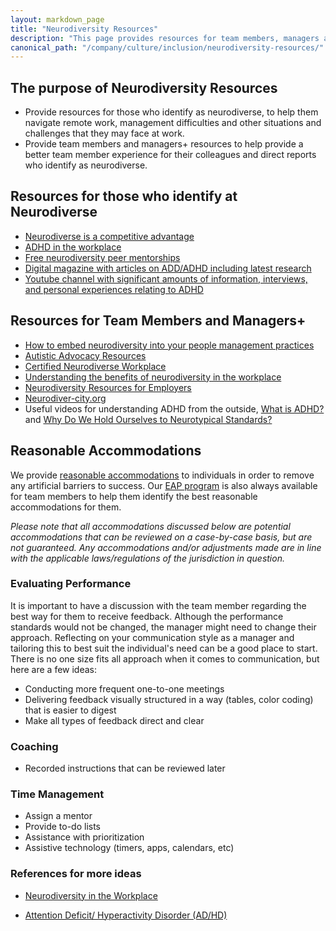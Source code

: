 ```yaml
---
layout: markdown_page
title: "Neurodiversity Resources"
description: "This page provides resources for team members, managers and those who identify as neurodiverse"
canonical_path: "/company/culture/inclusion/neurodiversity-resources/"
---
```


## The purpose of Neurodiversity Resources 

- Provide resources for those who identify as neurodiverse, to help them navigate remote work, management difficulties and other situations and challenges that they may face at work. 
- Provide team members and managers+ resources to help provide a better team member experience for their colleagues and direct reports who identify as neurodiverse. 

## Resources for those who identify at Neurodiverse
- [Neurodiverse is a competitive advantage](https://hbr.org/2017/05/neurodiversity-as-a-competitive-advantage)
- [ADHD in the workplace](https://www.webmd.com/add-adhd/adhd-in-the-workplace)
- [Free neurodiversity peer mentorships](https://www.neurodiver-city.org/)
- [Digital magazine with articles on ADD/ADHD including latest research](https://www.additudemag.com/)
- [Youtube channel with significant amounts of information, interviews, and personal experiences relating to ADHD](https://www.youtube.com/c/HowtoADHD)

## Resources for Team Members and Managers+

- [How to embed neurodiversity into your people management practices](https://www.hrzone.com/perform/people/how-to-embed-neurodiversity-into-your-people-management-practices)
- [Autistic Advocacy Resources](https://autisticadvocacy.org/resources/accessibility/)
- [Certified Neurodiverse Workplace](https://ibcces.org/certified-neurodiverse-workplace/)
- [Understanding the benefits of neurodiversity in the workplace](https://www.hays.com.au/blog/insights/understanding-the-benefits-of-neurodiversity-in-the-workplace)
- [Neurodiversity Resources for Employers](https://www.neurodiversityhub.org/resources-for-employers)
- [Neurodiver-city.org](https://www.neurodiver-city.org/)
- Useful videos for understanding ADHD from the outside, [What is ADHD?](https://www.youtube.com/watch?v=xMWtGozn5jU) and [Why Do We Hold Ourselves to Neurotypical Standards?](https://www.youtube.com/watch?v=IMeCxDQZeqY) 

## Reasonable Accommodations

We provide [reasonable accommodations](/handbook/people-policies/inc-usa/#reasonable-accommodation) to individuals in order to remove any artificial barriers to success.  Our [EAP program](https://about.gitlab.com/handbook/total-rewards/benefits/modern-health/) is also always available for team members to help them identify the best reasonable accommodations for them.

_Please note that all accommodations discussed below are potential accommodations that can be reviewed on a case-by-case basis, but are not guaranteed. Any accommodations and/or adjustments made are in line with the applicable laws/regulations of the jurisdiction in question._

### Evaluating Performance

It is important to have a discussion with the team member regarding the best way for them to receive feedback.  Although the performance standards would not be changed, the manager might need to change their approach. Reflecting on your communication style as a manager and tailoring this to best suit the individual's need can be a good place to start. There is no one size fits all approach when it comes to communication, but here are a few ideas:

* Conducting more frequent one-to-one meetings
* Delivering feedback visually structured in a way (tables, color coding) that is easier to digest 
* Make all types of feedback direct and clear

### Coaching

* Recorded instructions that can be reviewed later

### Time Management

 * Assign a mentor
 * Provide to-do lists
 * Assistance with prioritization
 * Assistive technology (timers, apps, calendars, etc)

### References for more ideas

 * [Neurodiversity in the Workplace](https://askearn.org/topics/neurodiversity-in-the-workplace/#1557151728256-a74a15bb-64c5)

* [Attention Deficit/ Hyperactivity Disorder (AD/HD)](https://askjan.org/disabilities/Attention-Deficit-Hyperactivity-Disorder-AD-HD.cfm)


